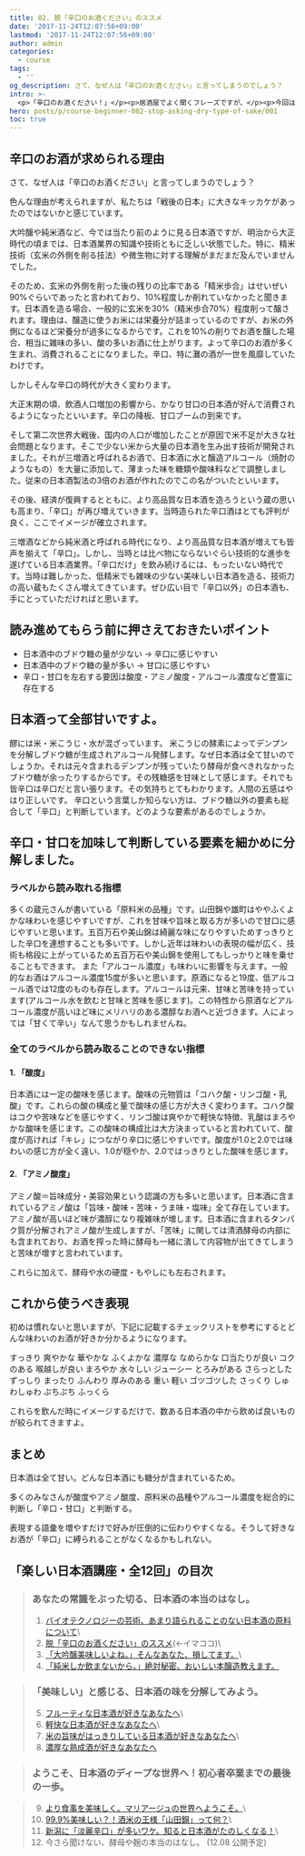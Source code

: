 ```yaml
---
title: 02. 脱「辛口のお酒ください」のススメ
date: '2017-11-24T12:07:56+09:00'
lastmod: '2017-11-24T12:07:56+09:00'
author: admin
categories:
  - course
tags:
  - ''
og_description: さて、なぜ人は「辛口のお酒ください」と言ってしまうのでしょう？
intro: >-
  <p>「辛口のお酒ください！」</p><p>居酒屋でよく聞くフレーズですが、</p><p>今回は、よく話題にされる「辛口のお酒ください」という言葉の罠について、詳しくご説明したいと思います。</p>
hero: posts/p/course-beginner-002-stop-asking-dry-type-of-sake/001
toc: true
---
```

## 辛口のお酒が求められる理由

さて、なぜ人は「辛口のお酒ください」と言ってしまうのでしょう？

色んな理由が考えられますが、私たちは「戦後の日本」に大きなキッカケがあったのではないかと感じています。

<!-- 「辛口ください ！」なぜみなさん辛口が好きなんですか？「美味しい」と言うイメージだけが先行していますよ。なぜこのイメージが定着してしまっているのか。それは非常に甘く質の良いとは言えない味わいの日本酒がマジョリティーの時、蔵は丁寧で高品質な製造を心がけていたのです。そうしてできたのが「辛口」。とても評判が良くここでイメージが確立されます。
2級酒などから純米酒と呼ばれる時代になり、より高品質な日本酒が増えても皆声を揃えて「辛口」。それは「巨人・大鵬・卵焼き」と同じです。味の多様化が進んでいる今だからこそ様々な味の日本酒を楽しんでみてください。
 -->

大吟醸や純米酒など、今では当たり前のように見る日本酒ですが、明治から大正時代の頃までは、日本酒業界の知識や技術ともに乏しい状態でした。特に、精米技術（玄米の外側を削る技法）や微生物に対する理解がまだまだ及んでいませんでした。

そのため、玄米の外側を削った後の残りの比率である「精米歩合」はせいぜい90%ぐらいであったと言われており、10%程度しか削れていなかったと聞きます。日本酒を造る場合、一般的に玄米を30%（精米歩合70%）程度削って醸されます。理由は、醸造に使うお米には栄養分が詰まっているのですが、お米の外側になるほど栄養分が過多になるからです。これを10%の削りでお酒を醸した場合、相当に雑味の多い、酸の多いお酒に仕上がります。よって辛口のお酒が多く生まれ、消費されることになりました。辛口、特に灘の酒が一世を風靡していたわけです。

しかしそんな辛口の時代が大きく変わります。

大正末期の頃、飲酒人口増加の影響から、かなり甘口の日本酒が好んで消費されるようになったといいます。辛口の降板、甘口ブームの到来です。

そして第二次世界大戦後、国内の人口が増加したことが原因で米不足が大きな社会問題となります。そこで少ない米から大量の日本酒を生み出す技術が開発されました。それが三増酒と呼ばれるお酒で、日本酒に水と醸造アルコール（焼酎のようなもの）を大量に添加して、薄まった味を糖類や酸味料などで調整しました。従来の日本酒製法の3倍のお酒が作れたのでこの名がついたといいます。

その後、経済が復興するとともに、より高品質な日本酒を造ろうという蔵の思いも高まり、「辛口」が再び増えていきます。当時造られた辛口酒はとても評判が良く、ここでイメージが確立されます。

三増酒などから純米酒と呼ばれる時代になり、より高品質な日本酒が増えても皆声を揃えて「辛口」。しかし、当時とは比べ物にならないぐらい技術的な進歩を遂げている日本酒業界。「辛口だけ」を飲み続けるには、もったいない時代です。当時は難しかった、低精米でも雑味の少ない美味しい日本酒を造る、技術力の高い蔵もたくさん増えてきています。ぜひ広い目で「辛口以外」の日本酒も、手にとっていただければと思います。

## 読み進めてもらう前に押さえておきたいポイント

* 日本酒中のブドウ糖の量が少ない → 辛口に感じやすい
* 日本酒中のブドウ糖の量が多い → 甘口に感じやすい
* 辛口・甘口を左右する要因は酸度・アミノ酸度・アルコール濃度など豊富に存在する

## 日本酒って全部甘いですよ。

醪には米・米こうじ・水が混ざっています。
米こうじの酵素によってデンプンを分解しブドウ糖が生成されアルコール発酵します。なぜ日本酒は全て甘いのでしょうか。それは元々含まれるデンプンが残っていたり酵母が食べきれなかったブドウ糖が余ったりするからです。その残糖感を甘味として感じます。それでも皆辛口は辛口だと言い張ります。その気持ちとてもわかります。人間の五感はやはり正しいです。
辛口という言葉しか知らない方は、ブドウ糖以外の要素も総合して「辛口」と判断しています。どのような要素があるのでしょうか。

## 辛口・甘口を加味して判断している要素を細かめに分解しました。

### ラベルから読み取れる指標

多くの蔵元さんが書いている「原料米の品種」です。山田錦や雄町はややふくよかな味わいを感じやすいですが、これを甘味や旨味と取る方が多いので甘口に感じやすいと思います。五百万石や美山錦は綺麗な味になりやすいためすっきりとした辛口を連想することも多いです。しかし近年は味わいの表現の幅が広く、技術も格段に上がっているため五百万石や美山錦を使用してもしっかりと味を乗せることもできます。
また「アルコール濃度」も味わいに影響を与えます。一般的なお酒はアルコール濃度15度が多いと思います。原酒になると19度、低アルコール酒では12度のものも存在します。アルコールは元来、甘味と苦味を持っています(アルコール水を飲むと甘味と苦味を感じます)。この特性から原酒などアルコール濃度が高いほど味にメリハリのある濃醇なお酒へと近づきます。人によっては「甘くて辛い」なんて思うかもしれませんね。

### 全てのラベルから読み取ることのできない指標

#### 1. 「酸度」

日本酒には一定の酸味を感じます。酸味の元物質は「コハク酸・リンゴ酸・乳酸」です。これらの酸の構成と量で酸味の感じ方が大きく変わります。コハク酸はコクや苦味などを感じやすく、リンゴ酸は爽やかで軽快な特徴、乳酸はまろやかな酸味を感じます。この酸味の構成比は大方決まっていると言われていて、酸度が高ければ「キレ」につながり辛口に感じやすいです。酸度が1.0と2.0では味わいの感じ方が全く違い、1.0が穏やか、2.0ではっきりとした酸味を感じます。

#### 2. 「アミノ酸度」

アミノ酸＝旨味成分・美容効果という認識の方も多いと思います。日本酒に含まれているアミノ酸は「旨味・酸味・苦味・うま味・塩味」全て存在しています。アミノ酸が高いほど味が濃醇になり複雑味が増します。日本酒に含まれるタンパク質が分解されアミノ酸が生成しますが、「苦味」に関しては清酒酵母の内部にも含まれており、お酒を搾った時に酵母も一緒に潰して内容物が出てきてしまうと苦味が増すと言われています。

これらに加えて、酵母や水の硬度・もやしにも左右されます。

## これから使うべき表現

初めは慣れないと思いますが、下記に記載するチェックリストを参考にするとどんな味わいのお酒が好きか分かるようになります。

すっきり
爽やかな
華やかな
ふくよかな
濃厚な
なめらかな
口当たりが良い
コクのある
喉越しが良い
まろやか
水々しい
ジューシー
とろみがある
さらっとした
ずっしり
まったり
ふんわり
厚みのある
重い
軽い
ゴツゴツした
さっくり
しゅわしゅわ
ぷちぷち
ふっくら

これらを飲んだ時にイメージするだけで、数ある日本酒の中から飲めば良いものが絞られてきますよ。

## まとめ

日本酒は全て甘い。どんな日本酒にも糖分が含まれているため。

多くのみなさんが酸度やアミノ酸度、原料米の品種やアルコール濃度を総合的に判断し「辛口・甘口」と判断する。

表現する語彙を増やすだけで好みが圧倒的に伝わりやすくなる。そうして好きなお酒が「辛口」に縛られることがなくなるかもしれない。

## 「楽しい日本酒講座・全12回」の目次

> ### あなたの常識をぶった切る、日本酒の本当のはなし。
>
> 1. [バイオテクノロジーの芸術、あまり語られることのない日本酒の原料について](/p/course-beginner-001-do-you-know-what-its-made-of)\
> 2. [脱「辛口のお酒ください」のススメ](/p/course-beginner-002-stop-asking-dry-type-of-sake)(←イマココ)\
> 3. [「大吟醸美味しいよね。」そんなあなた、損してます。](/p/course-003-the-myth-of-the-highest-grade-sake)\
> 4. [「純米しか飲まないから。」絶対秘密、おいしい本醸造教えます。](/p/course-004-a-letter-for-junmai-lovers/)  



> ### 「美味しい」と感じる、日本酒の味を分解してみよう。
> 
> 5. [フルーティな日本酒が好きなあなたへ](/p/course-005-fruity-sake/)\
> 6. [軽快な日本酒が好きなあなたへ](/p/course-006-smooth-sake/)\
> 7. [米の旨味がはっきりしている日本酒が好きなあなたへ](/p/course-007-umami-sake/)\
> 8. [濃厚な熟成酒が好きなあなたへ](/p/course-008-aged-sake/)  


> ### ようこそ、日本酒のディープな世界へ！初心者卒業までの最後の一歩。

> 9. [より食事を美味しく。マリアージュの世界へようこそ。](/p/course-009-sake-marriage/)\
> 10. [99.9%美味しい？！酒米の王様「山田錦」って何？](/p/course-010-yamadanishiki/)\
> 11. [新潟に「淡麗辛口」が多いワケ。知ると日本酒がたのしくなる！](/p/course-011-nigata-dry-sake/)\
> 12. 今さら聞けない、酵母や麹の本当のはなし。  (12.08 公開予定)

